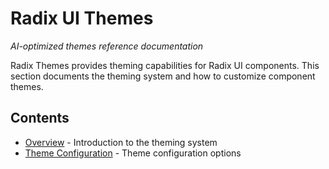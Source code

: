 # Radix UI Themes

*AI-optimized themes reference documentation*

Radix Themes provides theming capabilities for Radix UI components. This section documents the theming system and how to customize component themes.

## Contents

- [Overview](./overview.md) - Introduction to the theming system
- [Theme Configuration](./configuration.md) - Theme configuration options